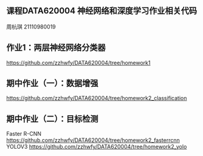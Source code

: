 ## 课程**DATA620004 神经网络和深度学习**作业相关代码
周杭琪 21110980019

## 作业1：两层神经网络分类器
https://github.com/zzhwfy/DATA620004/tree/homework1

## 期中作业（一）：数据增强
https://github.com/zzhwfy/DATA620004/tree/homework2_classification

## 期中作业（二）：目标检测
Faster R-CNN
https://github.com/zzhwfy/DATA620004/tree/homework2_fasterrcnn
YOLOV3
https://github.com/zzhwfy/DATA620004/tree/homework2_yolo
